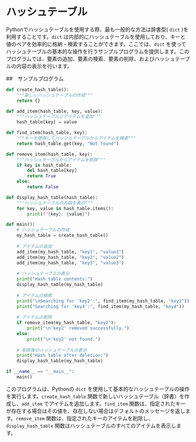 # ハッシュテーブル

Pythonでハッシュテーブルを使用する際、最も一般的な方法は辞書型( `dict` )を利用することです。`dict` は内部的にハッシュテーブルを使用しており、キーと値のペアを効率的に格納・検索することができます。ここでは、`dict` を使ってハッシュテーブルの基本的な操作を行うサンプルプログラムを提供します。このプログラムでは、要素の追加、要素の検索、要素の削除、およびハッシュテーブルの内容の表示を行います。

##　サンプルプログラム
```python
def create_hash_table():
    """新しいハッシュテーブルの作成"""
    return {}

def add_item(hash_table, key, value):
    """ハッシュテーブルにアイテムを追加"""
    hash_table[key] = value

def find_item(hash_table, key):
    """キーを使用してハッシュテーブルからアイテムを検索"""
    return hash_table.get(key, "Not found")

def remove_item(hash_table, key):
    """ハッシュテーブルからアイテムを削除"""
    if key in hash_table:
        del hash_table[key]
        return True
    else:
        return False

def display_hash_table(hash_table):
    """ハッシュテーブルの内容を表示"""
    for key, value in hash_table.items():
        print(f"{key}: {value}")

def main():
    # ハッシュテーブルの作成
    my_hash_table = create_hash_table()
    
    # アイテムの追加
    add_item(my_hash_table, "key1", "value1")
    add_item(my_hash_table, "key2", "value2")
    add_item(my_hash_table, "key3", "value3")
    
    # ハッシュテーブルの表示
    print("Hash table contents:")
    display_hash_table(my_hash_table)
    
    # アイテムの検索
    print("\nSearching for 'key2':", find_item(my_hash_table, "key2"))
    print("Searching for 'key4':", find_item(my_hash_table, "key4"))
    
    # アイテムの削除
    if remove_item(my_hash_table, "key2"):
        print("\n'key2' removed successfully.")
    else:
        print("\n'key2' not found.")
    
    # 削除後のハッシュテーブルの表示
    print("Hash table after deletion:")
    display_hash_table(my_hash_table)

if __name__ == "__main__":
    main()
```

このプログラムは、Pythonの `dict` を使用して基本的なハッシュテーブルの操作を実行します。`create_hash_table` 関数で新しいハッシュテーブル（辞書）を作成し、`add_item` でアイテムを追加します。`find_item` 関数は、指定されたキーが存在する場合はその値を、存在しない場合はデフォルトのメッセージを返します。`remove_item` 関数は、指定されたキーのアイテムを削除し、`display_hash_table` 関数はハッシュテーブルのすべてのアイテムを表示します。


